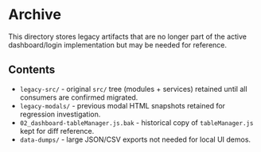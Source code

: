 # Archive

This directory stores legacy artifacts that are no longer part of the active dashboard/login implementation but may be needed for reference.

## Contents
- `legacy-src/` - original `src/` tree (modules + services) retained until all consumers are confirmed migrated.
- `legacy-modals/` - previous modal HTML snapshots retained for regression investigation.
- `02_dashboard-tableManager.js.bak` - historical copy of `tableManager.js` kept for diff reference.
- `data-dumps/` - large JSON/CSV exports not needed for local UI demos.

